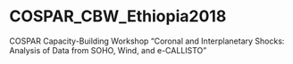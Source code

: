 # COSPAR_CBW_Ethiopia2018
COSPAR Capacity-Building Workshop “Coronal and Interplanetary Shocks: Analysis of Data from SOHO, Wind, and e-CALLISTO”